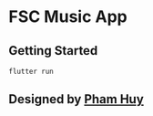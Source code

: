 # FSC Music App

## Getting Started

```
flutter run
```

## Designed by [Pham Huy](https://dribbble.com/shots/7103488-Music-Player-App)
